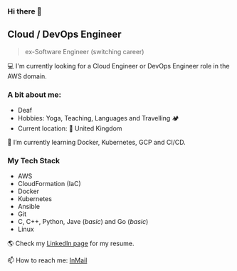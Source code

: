 ### Hi there 👋
## Cloud / DevOps Engineer
> ex-Software Engineer (switching career)

💻 I'm currently looking for a Cloud Engineer or DevOps Engineer role in the AWS domain.

### A bit about me:
- Deaf
- Hobbies: Yoga, Teaching, Languages and Travelling 🏕
- Current location: 📍 United Kingdom

🌱 I’m currently learning Docker, Kubernetes, GCP and CI/CD.

### My Tech Stack
- AWS
- CloudFormation (IaC)
- Docker
- Kubernetes
- Ansible
- Git
- C, C++, Python, Jave (_basic_) and Go (_basic_)
- Linux 


🌎 Check my [LinkedIn page](https://linkedin.com/in/anastasiia-gubska) for my resume.

📫 How to reach me: [InMail](https://linkedin.com/in/anastasiia-gubska)
<!--
**ng-n/ng-n** is a ✨ _special_ ✨ repository because its `README.md` (this file) appears on your GitHub profile.

Here are some ideas to get you started:

- 🔭 I’m currently working on ...
- 
- 👯 I’m looking to collaborate on ...
- 🤔 I’m looking for help with ...
- 💬 Ask me about ...
- 📫 How to reach me: ...
- 😄 Pronouns: ...
- ⚡ Fun fact: ...
-->
